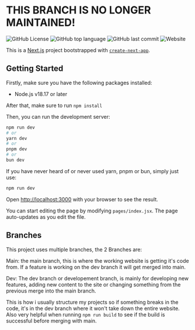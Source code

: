 # THIS BRANCH IS NO LONGER MAINTAINED!

![GitHub License](https://img.shields.io/github/license/D1noD3v/portfolio?style=plastic)
![GitHub top language](https://img.shields.io/github/languages/top/D1noD3v/portfolio?style=plastic&logo=%3Csvg%20role%3D%22img%22%20viewBox%3D%220%200%2024%2024%22%20xmlns%3D%22http%3A%2F%2Fwww.w3.org%2F2000%2Fsvg%22%3E%3Ctitle%3EJavaScript%3C%2Ftitle%3E%3Cpath%20d%3D%22M0%200h24v24H0V0zm22.034%2018.276c-.175-1.095-.888-2.015-3.003-2.873-.736-.345-1.554-.585-1.797-1.14-.091-.33-.105-.51-.046-.705.15-.646.915-.84%201.515-.66.39.12.75.42.976.9%201.034-.676%201.034-.676%201.755-1.125-.27-.42-.404-.601-.586-.78-.63-.705-1.469-1.065-2.834-1.034l-.705.089c-.676.165-1.32.525-1.71%201.005-1.14%201.291-.811%203.541.569%204.471%201.365%201.02%203.361%201.244%203.616%202.205.24%201.17-.87%201.545-1.966%201.41-.811-.18-1.26-.586-1.755-1.336l-1.83%201.051c.21.48.45.689.81%201.109%201.74%201.756%206.09%201.666%206.871-1.004.029-.09.24-.705.074-1.65l.046.067zm-8.983-7.245h-2.248c0%201.938-.009%203.864-.009%205.805%200%201.232.063%202.363-.138%202.711-.33.689-1.18.601-1.566.48-.396-.196-.597-.466-.83-.855-.063-.105-.11-.196-.127-.196l-1.825%201.125c.305.63.75%201.172%201.324%201.517.855.51%202.004.675%203.207.405.783-.226%201.458-.691%201.811-1.411.51-.93.402-2.07.397-3.346.012-2.054%200-4.109%200-6.179l.004-.056z%22%2F%3E%3C%2Fsvg%3E)
![GitHub last commit](https://img.shields.io/github/last-commit/D1noD3v/portfolio?path=README.md&display_timestamp=author&style=plastic&logo=%3Csvg%20role%3D%22img%22%20viewBox%3D%220%200%2024%2024%22%20xmlns%3D%22http%3A%2F%2Fwww.w3.org%2F2000%2Fsvg%22%3E%3Ctitle%3EGit%3C%2Ftitle%3E%3Cpath%20d%3D%22M23.546%2010.93L13.067.452c-.604-.603-1.582-.603-2.188%200L8.708%202.627l2.76%202.76c.645-.215%201.379-.07%201.889.441.516.515.658%201.258.438%201.9l2.658%202.66c.645-.223%201.387-.078%201.9.435.721.72.721%201.884%200%202.604-.719.719-1.881.719-2.6%200-.539-.541-.674-1.337-.404-1.996L12.86%208.955v6.525c.176.086.342.203.488.348.713.721.713%201.883%200%202.6-.719.721-1.889.721-2.609%200-.719-.719-.719-1.879%200-2.598.182-.18.387-.316.605-.406V8.835c-.217-.091-.424-.222-.6-.401-.545-.545-.676-1.342-.396-2.009L7.636%203.7.45%2010.881c-.6.605-.6%201.584%200%202.189l10.48%2010.477c.604.604%201.582.604%202.186%200l10.43-10.43c.605-.603.605-1.582%200-2.187%22%2F%3E%3C%2Fsvg%3E&logoColor=%23248BFB)
![Website](https://img.shields.io/website?url=https%3A%2F%2Fwww.dinodev.org&style=plastic)





This is a [Next.js](https://nextjs.org/) project bootstrapped with [`create-next-app`](https://github.com/vercel/next.js/tree/canary/packages/create-next-app).

## Getting Started

Firstly, make sure you have the following packages installed:

* Node.js v18.17 or later



After that, make sure to run 
```npm install```

Then, you can run the development server:

```bash
npm run dev
# or
yarn dev
# or
pnpm dev
# or
bun dev
```
If you have never heard of or never used yarn, pnpm or bun, simply just use:
```bash
npm run dev
```

Open [http://localhost:3000](http://localhost:3000) with your browser to see the result.

You can start editing the page by modifying `pages/index.jsx`. The page auto-updates as you edit the file.

## Branches
This project uses multiple branches, the 2 Branches are:

Main: the main branch, this is where the working website is getting it's code from. If a feature is working on the dev branch it will get merged into main.

Dev: The dev branch or developement branch, is mainly for developing new features, adding new content to the site or changing something from the previous merge into the main branch.

This is how i usually structure my projects so if something breaks in the code, it's in the dev branch where it won't take down the entire website. Also very helpful when running ```npm run build``` to see if the build is successful before merging with main.
